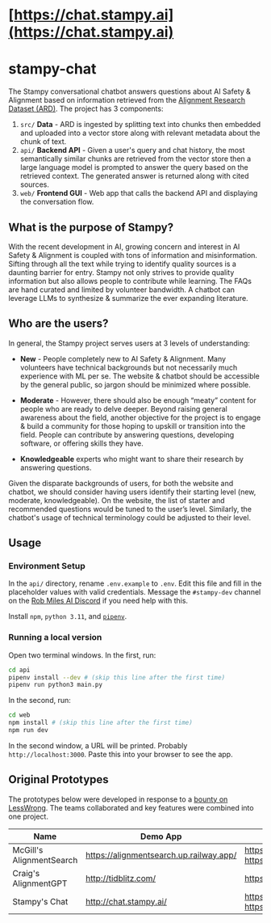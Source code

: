 # [https://chat.stampy.ai](https://chat.stampy.ai)
# stampy-chat

The Stampy conversational chatbot answers questions about AI Safety & Alignment based on information retrieved from the [Alignment Research Dataset (ARD)](https://github.com/moirage/alignment-research-dataset). The project has 3 components:

1. `src/` **Data** - ARD is ingested by splitting text into chunks then embedded and uploaded into a vector store along with relevant metadata about the chunk of text.
2. `api/` **Backend API** - Given a user's query and chat history, the most semantically similar chunks are retrieved from the vector store then a large language model is prompted to answer the query based on the retrieved context. The generated answer is returned along with cited sources.
3. `web/` **Frontend GUI** - Web app that calls the backend API and displaying the conversation flow.

## What is the purpose of Stampy?

With the recent development in AI, growing concern and interest in AI Safety & Alignment is coupled with tons of information and misinformation. Sifting through all the text while trying to identify quality sources is a daunting barrier for entry. Stampy not only strives to provide quality information but also allows people to contribute while learning. The FAQs are hand curated and limited by volunteer bandwidth. A chatbot can leverage LLMs to synthesize & summarize the ever expanding literature.

## Who are the users?

In general, the Stampy project serves users at 3 levels of understanding:

- **New** - People completely new to AI Safety & Alignment. Many volunteers have technical backgrounds but not necessarily much experience with ML per se. The website & chatbot should be accessible by the general public, so jargon should be minimized where possible.

- **Moderate** - However, there should also be enough “meaty” content for people who are ready to delve deeper. Beyond raising general awareness about the field, another objective for the project is to engage & build a community for those hoping to upskill or transition into the field. People can contribute by answering questions, developing software, or offering skills they have.

- **Knowledgeable** experts who might want to share their research by answering questions.

Given the disparate backgrounds of users, for both the website and chatbot, we should consider having users identify their starting level (new, moderate, knowledgeable). On the website, the list of starter and recommended questions would be tuned to the user’s level. Similarly, the chatbot's usage of technical terminology could be adjusted to their level.




## Usage

### Environment Setup

In the `api/` directory, rename `.env.example` to `.env`. Edit this file and
fill in the placeholder values with valid credentials. Message the
`#stampy-dev` channel on the [Rob Miles AI
Discord](https://discord.com/invite/Bt8PaRTDQC) if you need help with this.

Install `npm`, `python 3.11`, and [`pipenv`](https://pipenv.pypa.io/en/latest/).

### Running a local version

Open two terminal windows. In the first, run:

```bash
cd api
pipenv install --dev # (skip this line after the first time)
pipenv run python3 main.py
```

In the second, run:

```bash
cd web
npm install # (skip this line after the first time)
npm run dev
```

In the second window, a URL will be printed. Probably `http://localhost:3000`.
Paste this into your browser to see the app.






## Original Prototypes

The prototypes below were developed in response to a [bounty on LessWrong](https://www.lesswrong.com/posts/SLRLuiuDykfTdmesK/speed-running-everyone-through-the-bad-alignement-bingo).
The teams collaborated and key features were combined into one project.

Name | Demo App | Code Notes
-- | -- | --
McGill's AlignmentSearch | https://alignmentsearch.up.railway.app/ | https://github.com/FraserLee/AlignmentSearch<br>https://tinyurl.com/alignmentsearchgdocs
Craig's AlignmentGPT | http://tidblitz.com/ | https://github.com/cvarrichio/alignmentchat
Stampy's Chat | http://chat.stampy.ai/ | https://github.com/ccstan99/stampy-chat<br>https://github.com/stampyAI/stampy-nlp/
